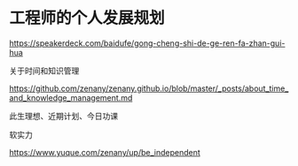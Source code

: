 # 工程师的个人发展规划



https://speakerdeck.com/baidufe/gong-cheng-shi-de-ge-ren-fa-zhan-gui-hua



关于时间和知识管理

https://github.com/zenany/zenany.github.io/blob/master/_posts/about_time_and_knowledge_management.md





此生理想、近期计划、今日功课



软实力

https://www.yuque.com/zenany/up/be_independent
